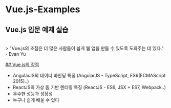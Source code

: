 # Vue.js-Examples
## Vue.js 입문 예제 실습

<br>
> "Vue.js의 초점은 더 많은 사람들이 쉽게 웹 앱을 만들 수 있도록 도와주는 데 있다." - Evan Yu
<br>

<u>## Vue.js의 장점</u> 
- AngularJS의 데이터 바인딩 특징 (AngularJS - TypeScript, ES6(ECMAScript 2015)..)
- ReactJS의 가상 돔 기반 렌터링 특징 (ReactJS - ES6, JSX + ES7, Webpack..)
- 우수한 성능과 성장성
- 누구나 쉽게 배울 수 있다
